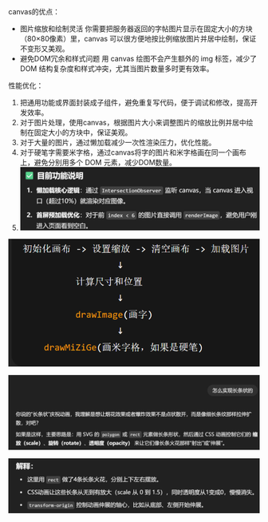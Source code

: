 

canvas的优点：
- 图片缩放和绘制灵活
你需要把服务器返回的字帖图片显示在固定大小的方块（80×80像素）里，canvas 可以很方便地按比例缩放图片并居中绘制，保证不变形又美观。                                         
- 避免DOM冗余和样式问题
用 canvas 绘图不会产生额外的 img 标签，减少了 DOM 结构复杂度和样式冲突，尤其当图片数量多时更有效率。

性能优化：
1. 把通用功能或界面封装成子组件，避免重复写代码，便于调试和修改，提高开发效率。 
2. 对于图片处理，使用canvas，根据图片大小来调整图片的缩放比例并居中绘制在固定大小的方块中，保证美观。
3. 对于大量的图片，通过懒加载减少一次性渲染压力，优化性能。
4. 对于硬笔字需要米字格，通过canvas将字的图片和米字格画在同一个画布上，避免分别用多个 DOM 元素，减少DOM数量。
5. ![](../../img/Pasted%20image%2020250728143354.png)




![](../../img/Pasted%20image%2020250728145255.png)

![](../../img/Pasted%20image%2020250728152334.png)

![](../../img/Pasted%20image%2020250728152349.png)

